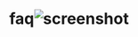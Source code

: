 # faq![screenshot](https://user-images.githubusercontent.com/96513716/191239673-3a61b116-1b05-4a80-9488-def484a66a00.png)
